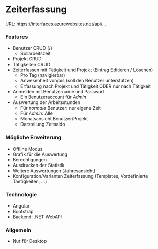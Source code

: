 # Zeiterfassung

URL: https://interfaces.azurewebsites.net/api/...

### Features
- Benutzer CRUD (/)
  - Sollarbeitszeit
- Projekt CRUD
- Tätigkeiten CRUD
- Zeiterfassen mit Tätigkeit und Projekt (Eintrag Editieren / Löschen)
  - Pro Tag (navigierbar)
  - Anwesenheit von/bis (soll den Benutzer unterstützen)
  - Erfassung nach Projekt und Tätigkeit ODER nur nach Tätigkeit
- Anmelden mit Benutzername und Passwort
  - Ein Benutzeraccount für *Admin*
- Auswertung der Arbeitsstunden
  - Für *normale* Benutzer: nur eigene Zeit
  - Für *Admin*: Alle
  - Monatsansicht Benutzer/Projekt
  - Darstellung Zeitsaldo

### Mögliche Erweiterung
- Offline Modus
- Grafik für die Auswertung
- Berechtigungen
- Ausdrucken der Statistik
- Weitere Auswertungen (Jahresansicht)
- Konfiguration/Varianten Zeiterfassung (Templates, Vordefinierte Taetigkeiten, ...)

### Technologie
- Angular
- Bootstrap
- Backend: .NET WebAPI

### Allgemein
- Nur für Desktop

